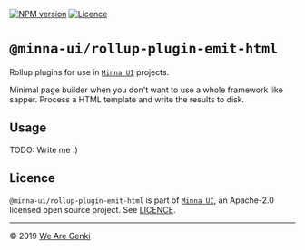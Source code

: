 [![NPM version](https://img.shields.io/npm/v/@minna-ui/rollup-plugin-emit-html.svg)](https://www.npmjs.com/package/@minna-ui/rollup-plugin-emit-html)
[![Licence](https://img.shields.io/npm/l/@minna-ui/rollup-plugin-emit-html.svg)](https://github.com/WeAreGenki/minna-ui/blob/master/LICENCE)

# `@minna-ui/rollup-plugin-emit-html`

Rollup plugins for use in [`Minna UI`](https://github.com/WeAreGenki/minna-ui) projects.

Minimal page builder when you don't want to use a whole framework like sapper. Process a HTML template and write the results to disk.

## Usage

TODO: Write me :)

## Licence

`@minna-ui/rollup-plugin-emit-html` is part of [`Minna UI`](https://github.com/WeAreGenki/minna-ui), an Apache-2.0 licensed open source project. See [LICENCE](https://github.com/WeAreGenki/minna-ui/blob/master/LICENCE).

---

© 2019 [We Are Genki](https://wearegenki.com)
